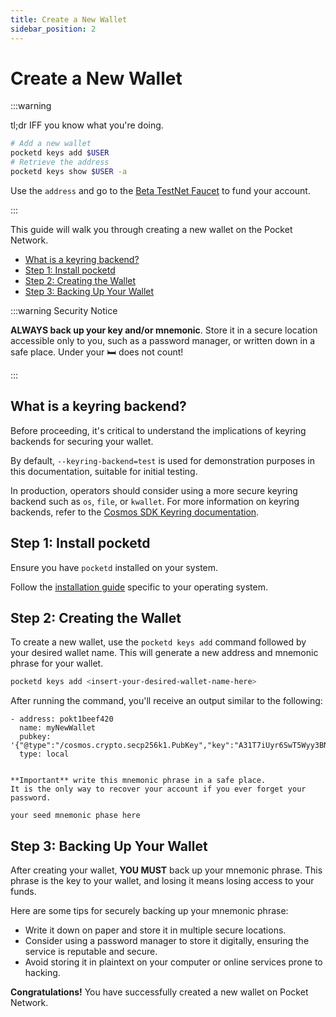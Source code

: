 ```yaml
---
title: Create a New Wallet
sidebar_position: 2
---
```


# Create a New Wallet <!-- omit in toc -->

:::warning

tl;dr IFF you know what you're doing.

```bash
# Add a new wallet
pocketd keys add $USER
# Retrieve the address
pocketd keys show $USER -a
```

Use the `address` and go to the [Beta TestNet Faucet](https://faucet.beta.testnet.pokt.network/) to fund your account.

:::

This guide will walk you through creating a new wallet on the Pocket Network.

- [What is a keyring backend?](#what-is-a-keyring-backend)
- [Step 1: Install pocketd](#step-1-install-pocketd)
- [Step 2: Creating the Wallet](#step-2-creating-the-wallet)
- [Step 3: Backing Up Your Wallet](#step-3-backing-up-your-wallet)

:::warning Security Notice

**ALWAYS back up your key and/or mnemonic**. Store it in a secure
location accessible only to you, such as a password manager, or written down
in a safe place. Under your 🛏️ does not count!

:::

## What is a keyring backend?

Before proceeding, it's critical to understand the implications of keyring backends
for securing your wallet.

By default, `--keyring-backend=test` is used for demonstration
purposes in this documentation, suitable for initial testing.

In production, operators should consider using a more secure keyring backend
such as `os`, `file`, or `kwallet`. For more information on keyring backends,
refer to the [Cosmos SDK Keyring documentation](https://docs.cosmos.network/main/user/run-node/keyring).

## Step 1: Install pocketd

Ensure you have `pocketd` installed on your system.

Follow the [installation guide](./1_pocketd_cli.md) specific to your operating system.

## Step 2: Creating the Wallet

To create a new wallet, use the `pocketd keys add` command followed by your
desired wallet name. This will generate a new address and mnemonic phrase for your wallet.

```bash
pocketd keys add <insert-your-desired-wallet-name-here>
```

After running the command, you'll receive an output similar to the following:

```plaintext
- address: pokt1beef420
  name: myNewWallet
  pubkey: '{"@type":"/cosmos.crypto.secp256k1.PubKey","key":"A31T7iUyr6SwT5Wyy3BNgRqlObq3FqYpW4cTAkfE+6c2"}'
  type: local


**Important** write this mnemonic phrase in a safe place.
It is the only way to recover your account if you ever forget your password.

your seed mnemonic phase here
```

## Step 3: Backing Up Your Wallet

After creating your wallet, **YOU MUST** back up your mnemonic phrase. This phrase
is the key to your wallet, and losing it means losing access to your funds.

Here are some tips for securely backing up your mnemonic phrase:

- Write it down on paper and store it in multiple secure locations.
- Consider using a password manager to store it digitally, ensuring the service is reputable and secure.
- Avoid storing it in plaintext on your computer or online services prone to hacking.

**Congratulations!** You have successfully created a new wallet on Pocket Network.
